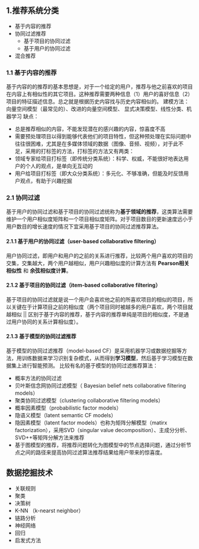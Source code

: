 ## 1.推荐系统分类
+ 基于内容的推荐
+ 协同过滤推荐
    + 基于项目的协同过滤
    + 基于用户的协同过滤
+ 混合推荐

### 1.1 基于内容的推荐
基于内容的的推荐的基本思想是，对于一个给定的用户，推荐与他之前喜欢的项目在内容上有相似性的其它项目。这种推荐需要两种信息（1）用户的喜好信息（2）项目的特征描述信息。总之就是根据历史内容找与历史内容相似的。
建模方法：向量空间模型（最常见的）、改进的向量空间模型、 显式决策模型、线性分类、机器学习
缺点：
+ 总是推荐相似的内容，不能发现潜在的感兴趣的内容，惊喜度不高
+ 需要预处理项目以得到能够代表他们的项目特性，但这种预处理在实际问题中往往很困难，尤其是在多媒体领域的数据（图像、音频、视频），对于此不足，采用的打标签的方法，打标签的方法又有两类：
+ 领域专家给项目打标签（即传统分类系统）：科学、权威，不能很好地表达用户的个人的观点，是单向无互动的
+ 用户给项目打标签（即大众分类系统）：多元化、不够准确，但能及时反馈用户观点，有助于兴趣挖掘

### 2.1 协同过滤
基于用户的协同过滤和基于项目的协同过滤统称为**基于领域的推荐**，这类算法需要维护一个用户相似度矩阵和一个项目相似度矩阵。对于项目数目的更新速度远小于用户数目的增长速度的情况下宜采用基于项目的协同过滤推荐算法。

#### 2.1.1 基于用户的协同过滤（user-based collaborative filtering）
用户协同过滤，即用户和用户的之前的关系进行推荐，比较两个用户喜欢的项目的交集，交集越大，两个用户越相似，用户兴趣相似度的计算方法有 **Pearson相关相似性** 和 **余弦相似度计算**。
    
#### 2.1.2 基于项目的协同过滤（item-based collaborative filtering）
基于项目的协同过滤就是说一个用户会喜欢他之前的所喜欢项目的相似的项目，所以关键在于计算项目之前的相似度（两个项目同时被越多的用户喜欢，两个项目就越相似 || 区别于基于内容的推荐，基于内容的推荐单纯是项目的相似度，不是通过用户协同的关系计算相似度）。

#### 2.1.3 基于模型的协同过滤推荐
基于模型的协同过滤推荐（model-based CF）是采用机器学习或数据挖掘等方法，用训练数据来学习识别复杂模式，从而得到**学习模型**，然后基于学习模型在数据集上进行智能预测。
比较有名的基于模型的协同过滤推荐算法：
+ 概率方法的协同过滤
+ 贝叶斯信念网协同过滤模型（ Bayesian belief nets collaborative filtering models）
+ 聚类协同过滤模型（clustering collaborative filtering models）
+ 概率因素模型（probabilistic factor models）
+ 隐语义模型（latent semantic CF models）
+ 隐因素模型（latent factor models）也称为矩阵分解模型（matirx factorization），采用SVD（singular value decomposition）、主成分分析、SVD++等矩阵分解方法来推荐
+ 基于图模型的推荐，将推荐问题转化为图模型中的节点选择问题，通过分析节点之间的路径来提高协同过滤算法推荐结果给用户带来的惊喜度。

## 数据挖掘技术
+ 关联规则
+ 聚类
+ 决策树
+ K-NN （k-nearst neighbor）
+ 链路分析
+ 神经网络
+ 回归
+ 启发式方法

